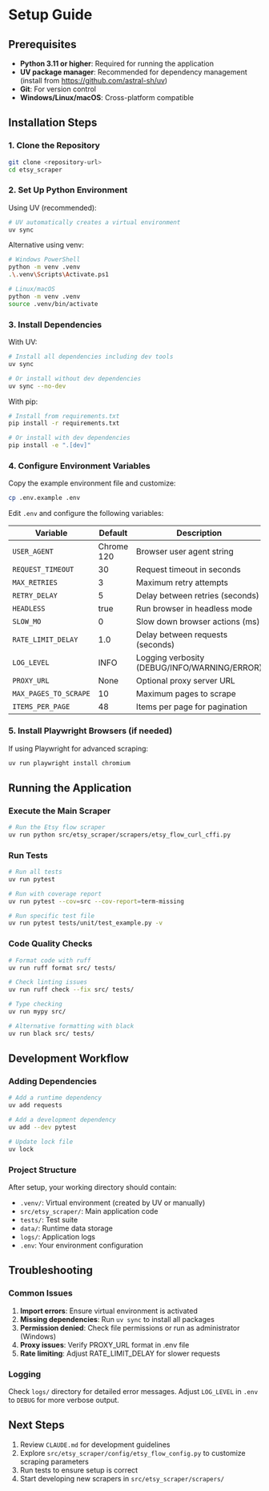 # Setup Guide

## Prerequisites

- **Python 3.11 or higher**: Required for running the application
- **UV package manager**: Recommended for dependency management (install from https://github.com/astral-sh/uv)
- **Git**: For version control
- **Windows/Linux/macOS**: Cross-platform compatible

## Installation Steps

### 1. Clone the Repository

```bash
git clone <repository-url>
cd etsy_scraper
```

### 2. Set Up Python Environment

Using UV (recommended):
```bash
# UV automatically creates a virtual environment
uv sync
```

Alternative using venv:
```bash
# Windows PowerShell
python -m venv .venv
.\.venv\Scripts\Activate.ps1

# Linux/macOS
python -m venv .venv
source .venv/bin/activate
```

### 3. Install Dependencies

With UV:
```bash
# Install all dependencies including dev tools
uv sync

# Or install without dev dependencies
uv sync --no-dev
```

With pip:
```bash
# Install from requirements.txt
pip install -r requirements.txt

# Or install with dev dependencies
pip install -e ".[dev]"
```

### 4. Configure Environment Variables

Copy the example environment file and customize:
```bash
cp .env.example .env
```

Edit `.env` and configure the following variables:

| Variable | Default | Description |
|----------|---------|-------------|
| `USER_AGENT` | Chrome 120 | Browser user agent string |
| `REQUEST_TIMEOUT` | 30 | Request timeout in seconds |
| `MAX_RETRIES` | 3 | Maximum retry attempts |
| `RETRY_DELAY` | 5 | Delay between retries (seconds) |
| `HEADLESS` | true | Run browser in headless mode |
| `SLOW_MO` | 0 | Slow down browser actions (ms) |
| `RATE_LIMIT_DELAY` | 1.0 | Delay between requests (seconds) |
| `LOG_LEVEL` | INFO | Logging verbosity (DEBUG/INFO/WARNING/ERROR) |
| `PROXY_URL` | None | Optional proxy server URL |
| `MAX_PAGES_TO_SCRAPE` | 10 | Maximum pages to scrape |
| `ITEMS_PER_PAGE` | 48 | Items per page for pagination |

### 5. Install Playwright Browsers (if needed)

If using Playwright for advanced scraping:
```bash
uv run playwright install chromium
```

## Running the Application

### Execute the Main Scraper

```bash
# Run the Etsy flow scraper
uv run python src/etsy_scraper/scrapers/etsy_flow_curl_cffi.py
```

### Run Tests

```bash
# Run all tests
uv run pytest

# Run with coverage report
uv run pytest --cov=src --cov-report=term-missing

# Run specific test file
uv run pytest tests/unit/test_example.py -v
```

### Code Quality Checks

```bash
# Format code with ruff
uv run ruff format src/ tests/

# Check linting issues
uv run ruff check --fix src/ tests/

# Type checking
uv run mypy src/

# Alternative formatting with black
uv run black src/ tests/
```

## Development Workflow

### Adding Dependencies

```bash
# Add a runtime dependency
uv add requests

# Add a development dependency
uv add --dev pytest

# Update lock file
uv lock
```

### Project Structure

After setup, your working directory should contain:
- `.venv/`: Virtual environment (created by UV or manually)
- `src/etsy_scraper/`: Main application code
- `tests/`: Test suite
- `data/`: Runtime data storage
- `logs/`: Application logs
- `.env`: Your environment configuration

## Troubleshooting

### Common Issues

1. **Import errors**: Ensure virtual environment is activated
2. **Missing dependencies**: Run `uv sync` to install all packages
3. **Permission denied**: Check file permissions or run as administrator (Windows)
4. **Proxy issues**: Verify PROXY_URL format in .env file
5. **Rate limiting**: Adjust RATE_LIMIT_DELAY for slower requests

### Logging

Check `logs/` directory for detailed error messages. Adjust `LOG_LEVEL` in `.env` to `DEBUG` for more verbose output.

## Next Steps

1. Review `CLAUDE.md` for development guidelines
2. Explore `src/etsy_scraper/config/etsy_flow_config.py` to customize scraping parameters
3. Run tests to ensure setup is correct
4. Start developing new scrapers in `src/etsy_scraper/scrapers/`